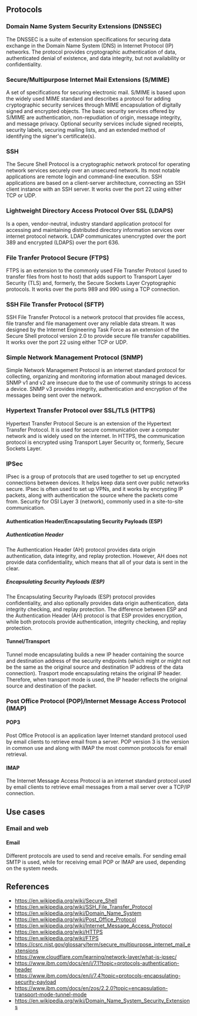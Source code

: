 ## Protocols
### Domain Name System Security Extensions (DNSSEC)
The DNSSEC is a suite of extension specifications for securing data exchange in the Domain Name System (DNS) in Internet Protocol (IP) networks. The protocol provides cryptographic authentication of data, authenticated denial of existence, and data integrity, but not availability or confidentiality.
### Secure/Multipurpose Internet Mail Extensions (S/MIME)
A set of specifications for securing electronic mail. S/MIME is based upon the widely used MIME standard and describes a protocol for adding cryptographic security services through MIME encapsulation of digitally signed and encrypted objects. The basic security services offered by S/MIME are authentication, non-repudiation of origin, message integrity, and message privacy. Optional security services include signed receipts, security labels, securing mailing lists, and an extended method of identifying the signer's certificate(s). 
### SSH
The Secure Shell Protocol is a cryptographic network protocol for operating network services securely over an unsecured network. Its most notable applications are remote login and command-line execution. SSH applications are based on a client-server architecture, connecting an SSH client instance with an SSH server. It works over the port 22 using either TCP or UDP.
### Lightweight Directory Access Protocol Over SSL (LDAPS)
Is a open, vendor-neutral, industry standard application protocol for accessing and maintaining distributed directory information services over internet protocol network. LDAP communicates unencrypted over the port 389 and encrypted (LDAPS) over the port 636.
### File Tranfer Protocol Secure (FTPS)
FTPS is an extension to the commonly used File Transfer Protocol (used to transfer files from host to host) that adds support to Transport Layer Security (TLS) and, formerly, the Secure Sockets Layer Cryptographic protocols. It works over the ports 989 and 990 using a TCP connection.
### SSH File Transfer Protocol (SFTP)
SSH File Transfer Protocol is a network protocol that provides file access, file transfer and file management over any reliable data stream. It was designed by the Internet Engineering Task Force as an extension of the Secure Shell protocol version 2.0 to provide secure file transfer capabilities. It works over the port 22 using either TCP or UDP.
### Simple Network Management Protocol (SNMP)
Simple Network Management Protocol is an internet standard protocol for collecting, organizing and monitoring information about managed devices. SNMP v1 and v2 are insecure due to the use of community strings to access a device. SNMP v3 provides integrity, authentication and encryption of the messages being sent over the network.
### Hypertext Transfer Protocol over SSL/TLS (HTTPS)
Hypertext Transfer Protocol Secure is an extension of the Hypertext Transfer Protocol. It is used for secure communication over a computer network and is widely used on the internet. In HTTPS, the communication protocol is encrypted using Transport Layer Security or, formerly, Secure Sockets Layer.
### IPSec
IPsec is a group of protocols that are used together to set up encrypted connections between devices. It helps keep data sent over public networks secure. IPsec is often used to set up VPNs, and it works by encrypting IP packets, along with authentication the source where the packets come from. Security for OSI Layer 3 (network), commonly used in a site-to-site communication.
#### Authentication Header/Encapsulating Security Payloads (ESP)
##### Authentication Header
The Authentication Header (AH) protocol provides data origin authentication, data integrity, and replay protection. However, AH does not provide data confidentiality, which means that all of your data is sent in the clear.
##### Encapsulating Security Payloads (ESP)
The Encapsulating Security Payloads (ESP) protocol provides confidentiality, and also optionally provides data origin authentication, data integrity checking, and replay protection. The difference between ESP and the Authentication Header (AH) protocol is that ESP provides encryption, while both protocols provide authentication, integrity checking, and replay protection.
#### Tunnel/Transport
Tunnel mode encapsulating builds a new IP header containing the source and destination address of the security endpoints (which might or might not be the same as the original source and destination IP address of the data connection). Trasport mode encapsulating retains the original IP header. Therefore, when transport mode is used, the IP header reflects the original source and destination of the packet. 
### Post Office Protocol (POP)/Internet Message Access Protocol (IMAP)
#### POP3
Post Office Protocol is an application layer Internet standard protocol used by email clients to retrieve email from a server. POP version 3 is the version in common use and along with IMAP the most common protocols for email retrieval.
#### IMAP
The Internet Message Access Protocol ia an internet standard protocol used by email clients to retrieve email messages from a mail server over a TCP/IP connection.

## Use cases
### Email and web
#### Email
Different protocols are used to send and receive emails. For sending email SMTP is used, while for receiving email POP or IMAP are used, depending on the system needs.

## References
- https://en.wikipedia.org/wiki/Secure_Shell
- https://en.wikipedia.org/wiki/SSH_File_Transfer_Protocol
- https://en.wikipedia.org/wiki/Domain_Name_System
- https://en.wikipedia.org/wiki/Post_Office_Protocol
- https://en.wikipedia.org/wiki/Internet_Message_Access_Protocol
- https://en.wikipedia.org/wiki/HTTPS
- https://en.wikipedia.org/wiki/FTPS
- https://csrc.nist.gov/glossary/term/secure_multipurpose_internet_mail_extensions
- https://www.cloudflare.com/learning/network-layer/what-is-ipsec/
- https://www.ibm.com/docs/en/i/7.1?topic=protocols-authentication-header
- https://www.ibm.com/docs/en/i/7.4?topic=protocols-encapsulating-security-payload
- https://www.ibm.com/docs/en/zos/2.2.0?topic=encapsulation-transport-mode-tunnel-mode
- https://en.wikipedia.org/wiki/Domain_Name_System_Security_Extensions
